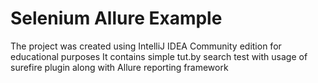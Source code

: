 Selenium Allure Example
====================
The project was created using IntelliJ IDEA Community edition for educational purposes
It contains simple tut.by search test with usage of surefire plugin along with Allure reporting framework
